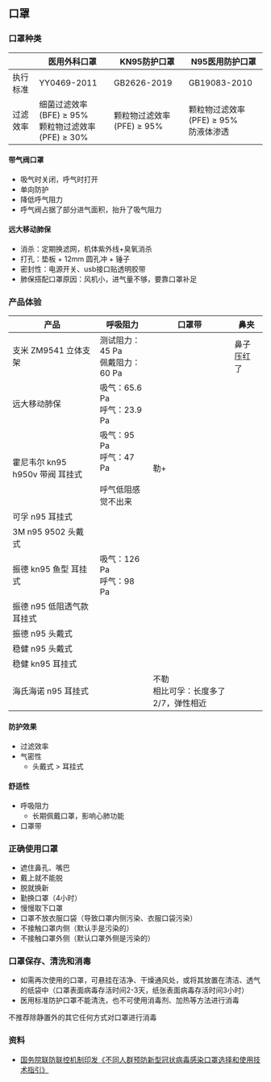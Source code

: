 ## 口罩

### 口罩种类

| | 医用外科口罩 | KN95防护口罩 | N95医用防护口罩 |
| --- | --- | --- | --- |
| 执行标准 | YY0469-2011 | GB2626-2019 | GB19083-2010 |
| 过滤效率 | 细菌过滤效率(BFE) ≥ 95%<br>颗粒物过滤效率(PFE) ≥ 30% | 颗粒物过滤效率(PFE) ≥ 95% | 颗粒物过滤效率(PFE) ≥ 95%<br>防液体渗透 |

#### 带气阀口罩

- 吸气时关闭，呼气时打开
- 单向防护
- 降低呼气阻力
- 呼气阀占据了部分进气面积，抬升了吸气阻力

#### 远大移动肺保

- 消杀：定期换滤网，机体紫外线+臭氧消杀
- 打孔：垫板 + 12mm 圆孔冲 + 锤子
- 密封性：电源开关、usb接口贴透明胶带
- 肺保搭配口罩原因：风机小，进气量不够，要靠口罩补足

### 产品体验

| 产品 | 呼吸阻力 | 口罩带 | 鼻夹 |
| --- | --- | --- | --- |
| 支米 ZM9541 立体支架 | 测试阻力：45 Pa<br>佩戴阻力：60 Pa | | 鼻子压红了 |
| 远大移动肺保 | 吸气：65.6 Pa<br>呼气：23.9 Pa | | |
| 霍尼韦尔 kn95 h950v 带阀 耳挂式 | 吸气：95 Pa<br>呼气：47 Pa<br><br>呼气低阻感觉不出来 | 勒+ | | |
| 可孚 n95 耳挂式 | | | |
| 3M n95 9502 头戴式 | | | |
| 振德 kn95 鱼型 耳挂式 | 吸气：126 Pa<br>呼气：98 Pa | | |
| 振德 n95 低阻透气款 耳挂式 | | | |
| 振德 n95 头戴式 | | | |
| 稳健 n95 头戴式 | | | |
| 稳健 kn95 耳挂式 | | | |
| 海氏海诺 n95 耳挂式 | | 不勒<br>相比可孚：长度多了2/7，弹性相近 | |

#### 防护效果

- 过滤效率
- 气密性
  - 头戴式 > 耳挂式

#### 舒适性

- 呼吸阻力
  - 长期佩戴口罩，影响心肺功能
- 口罩带

### 正确使用口罩

- 遮住鼻孔、嘴巴
- 戴上就不能脱
- 脱就换新
- 勤换口罩（4小时）
- 慢慢取下口罩
- 口罩不放衣服口袋（导致口罩内侧污染、衣服口袋污染）
- 不接触口罩内侧（默认手是污染的）
- 不接触口罩外侧（默认口罩外侧是污染的）

### 口罩保存、清洗和消毒

- 如需再次使用的口罩，可悬挂在洁净、干燥通风处，或将其放置在清洁、透气的纸袋中（口罩表面病毒存活时间2-3天，纸张表面病毒存活时间3小时）
- 医用标准防护口罩不能清洗，也不可使用消毒剂、加热等方法进行消毒

不推荐除静置外的其它任何方式对口罩进行消毒

### 资料

- [国务院联防联控机制印发《不同人群预防新型冠状病毒感染口罩选择和使用技术指引》](http://www.gov.cn/xinwen/2020-02/05/content_5474774.htm)
